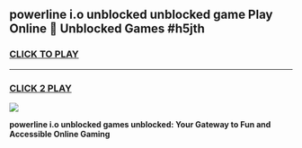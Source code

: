 
## powerline i.o unblocked unblocked game Play Online 👋 Unblocked Games #h5jth
<h3>
<a href="https://premium.freeplayer.one?title=powerline_i.o_unblocked&ref=21F">CLICK TO PLAY</a></h3>
<hr>

<h3>
<a href="https://premium.freeplayer.one?title=powerline_i.o_unblocked&ref=21F">CLICK 2 PLAY</a>
  
</h3>

<a href="https://premium.freeplayer.one?title=powerline_i.o_unblocked&ref=21F/"><img src="https://clearcache.store/games.png"></a>


**powerline i.o unblocked games unblocked: Your Gateway to Fun and Accessible Online Gaming**
